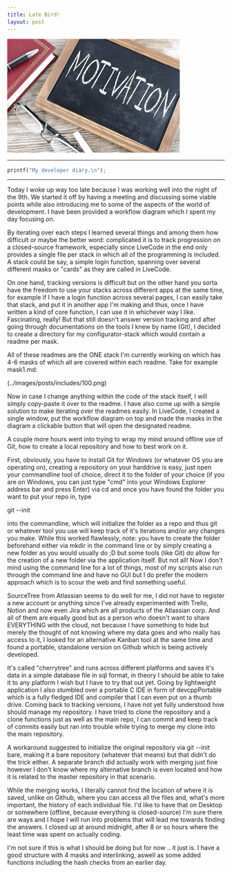 ```yaml
---
title: Late Bird!
layout: post
---
```


![Test](../images/posts/post2.jpg)

***
```python
printf("My developer diary.\n");
```
***

Today I woke up way too late because I was working well into the night of the 9th. We started it off by having a meeting and discussing some viable points while also introducing me to some of the aspects of the world of development. I have been provided a workflow diagram which I spent my day focusing on. 

By iterating over each steps I learned several things and among them how difficult or maybe the better word: complicated it is to track progression on a closed-source framework, especially since LiveCode in the end only provides a single file per stack in which all of the programming is included. A stack could be say, a simple login function, spanning over several different masks or "cards" as they are called in LiveCode. 

On one hand, tracking versions is difficult but on the other hand you sorta have the freedom to use your stacks across different apps at the same time, for example if I have a login function across several pages, I can easily take that stack, and put it in another app I'm making and thus, once I have written a kind of core function, I can use it in whichever way I like. Fascinating, really! But that still doesn't answer version tracking and after going through documentations on the tools I knew by name (Git), I decided to create a directory for my configurator-stack which would contain a readme per mask.
 
All of these readmes are the ONE stack I'm currently working on which has 4-6 masks of which all are covered within each readme. Take for example mask1.md:

(../images/posts/includes/100.png)

Now in case I change anything within the code of the stack itself, I will simply copy-paste it over to the readme. I have also come up with a simple solution to make iterating over the readmes easily. In LiveCode, I created a single window, put the workflow diagram on top and made the masks in the diagram a clickable  button that will open the designated readme.

A couple more hours went into trying to wrap my mind around offline use of Git, how to create a local repository and how to best work on it. 

First, obviously, you have to install Git for Windows (or whatever OS you are operating on), creating a repository on your harddrive is easy, just open your commandline tool of choice, direct it to the folder of your choice (if you are on Windows, you can just type "cmd" into your Windows Explorer address bar and press Enter) via cd and once you have found the folder you want to put your repo in, type 

git --init

into the commandline, which will initialize the folder as a repo and thus git or whatever tool you use will keep track of it's iterations and/or any changes you make. While this worked flawlessly, note: you have to create the folder beforehand either via mkdir in the command line or by simply creating a new folder as you would usually do ;D but some tools (like Git) do allow for the creation of a new folder via the application itself. But not all! Now I don't mind using the command line for a lot of things, most of my scripts also run through the command line and have no GUI but I do prefer the modern approach which is to scour the web and find something useful. 

SourceTree from Atlassian seems to do well for me, I did not have to register a new account or anything since I've already experimented with Trello, Notion and now even Jira which are all products of the Atlassian corp. And all of them are equally good but as a person who doesn't want to share EVERYTHING with the cloud, not because I have something to hide but merely the thought of not knowing where my data goes and who really has access to it, I looked for an alternative Kanban tool at the same time and found a portable, standalone version on Github which is being actively developed.

It's called "cherrytree" and runs across different platforms and saves it's data in a simple database file in sql format, in theory I should be able to take it to any platform I wish but I have to try that out yet. Going by lightweight application I also stumbled over a portable C IDE in form of devcppPortable which is a fully fledged IDE and compiler that I can even put on a thumb drive. Coming back to tracking versions, I have not yet fully understood how should manage my repository. I have tried to clone the repository and a clone functions just as well as the main repo, I can commit and keep track of commits easily but ran into trouble while trying to merge my clone into the main repository. 

A workaround suggested to initialize the original repository via git --init bare, making it a bare repository (whatever that means) but that didn't do the trick either. A separate branch did actually work with merging just fine however I don't know where my alternative branch is even located and how it is related to the master repository in that scenario.

While the merging works, I literally cannot find the location of where it is saved, unlike on Github, where you can access all the files and, what's more important, the history of each individual file. I'd like to have that on Desktop or somewhere (offline, because everything is closed-source) I'm sure there are ways and I hope I will run into problems that will lead me towards finding the answers. I closed up at around midnight, after 8 or so hours where the least time was spent on actually coding. 

I'm not sure if this is what I should be doing but for now .. it just is. I have a good structure with 4 masks and interlinking, aswell as some added functions including the hash checks from an earlier day.